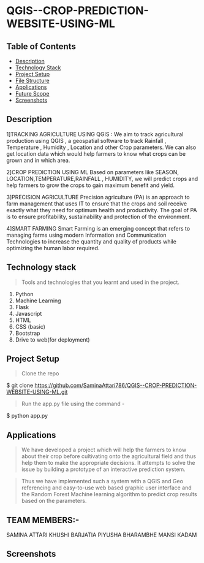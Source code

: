 # QGIS--CROP-PREDICTION-WEBSITE-USING-ML


<!-- TABLE OF CONTENTS -->
## Table of Contents

* [Description](#description)
* [Technology Stack](#technology-stack)
* [Project Setup](#project-setup)
* [File Structure](#file-structure)
* [Applications](#applications)
* [Future Scope](#future-scope)
* [Screenshots](#screenshots)
    
        
## Description

1]TRACKING AGRICULTURE USING QGIS : We aim to track agricultural production using QGIS , a geospatial software to track Rainfall , Temperature , Humidity , Location and other Crop parameters. We can also get location data which would help farmers to know what crops can be grown and in which area.

2]CROP PREDICTION USING ML
Based on parameters like SEASON, LOCATION,TEMPERATURE,RAINFALL , HUMIDITY, we will predict crops and help farmers to grow the crops to gain maximum benefit and yield.

3]PRECISION AGRICULTURE
Precision agriculture (PA) is an approach to farm management that uses IT to ensure that the crops and soil receive exactly what they need for optimum health and productivity. The goal of PA is to ensure profitability, sustainability and protection of the environment.

4]SMART FARMING
Smart Farming is an emerging concept that refers to managing farms using modern Information and Communication Technologies to increase the quantity and quality of products while optimizing the human labor required.

## Technology stack
> Tools and technologies that you learnt and used in the project.

 1. Python
 2. Machine Learning
 3. Flask
 4. Javascript
 5. HTML
 6. CSS (basic)
 7. Bootstrap
 8. Drive to web(for deployment)


## Project Setup
> Clone the repo

$ git clone https://github.com/SaminaAttari786/QGIS--CROP-PREDICTION-WEBSITE-USING-ML.git
 
> Run the app.py file using the command -

$ python app.py


## Applications
> We have developed a project which will help the farmers to know about their crop before cultivating onto the agricultural field and thus help them to make the appropriate decisions. It attempts to solve the issue by building a prototype of an interactive prediction system. 

>Thus we have implemented such a system with a QGIS and Geo referencing and easy-to-use web based graphic user interface and the Random Forest Machine learning algorithm to predict crop results based on the parameters. 

        
## TEAM MEMBERS:-
SAMINA ATTARI
KHUSHI BARJATIA
PIYUSHA BHARAMBHE
MANSI KADAM    
        
## Screenshots
